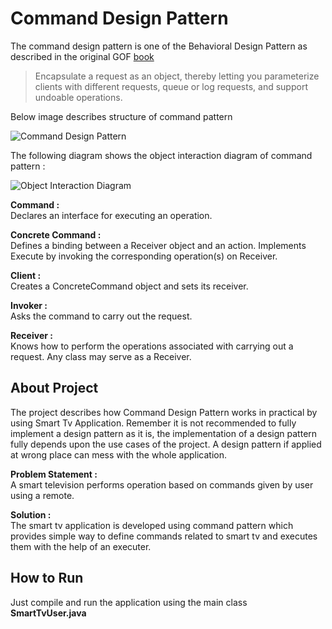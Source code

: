 # Command Design Pattern

The command design pattern is one of the Behavioral Design Pattern as described in the original GOF [book](https://github.com/amanver16/ebooks_cheatsheets/blob/master/PDF/Design%20Patterns%20-%20Elements%20of%20Reusable%20Object%20Oriented%20Software%20-%20GOF.pdf)

> Encapsulate a request as an object, thereby letting you parameterize clients with different requests, queue or log requests, and support undoable operations.  

Below image describes structure of command pattern  

![Command Design Pattern](https://github.com/amanver16/ebooks_cheatsheets/blob/master/Images/Command%20Design%20Pattern.png)  

The following diagram shows the object interaction diagram of command pattern :

![Object Interaction Diagram](https://github.com/amanver16/ebooks_cheatsheets/blob/master/Images/Command%20Pattern%20Interaction%20Diagram.jpg)  

**Command :**  
Declares an interface for executing an operation. 

**Concrete Command :**  
Defines a binding between a Receiver object and an action.
Implements Execute by invoking the corresponding operation(s) on Receiver.  

**Client :**  
Creates a ConcreteCommand object and sets its receiver. 

**Invoker :**  
Asks the command to carry out the request. 

**Receiver :**  
Knows how to perform the operations associated with carrying out a request. Any class may serve as a Receiver. 

## About Project
The project describes how Command Design Pattern works in practical by using Smart Tv Application. Remember it is not recommended to fully implement a design pattern as it is, the implementation of a design pattern fully depends upon the use cases of the project. A design pattern if applied at wrong place can mess with the whole application.  

**Problem Statement :**  
A smart television performs operation based on commands given by user using a remote.

**Solution :**  
The smart tv application is developed using command pattern which provides simple way to define commands related to smart tv and executes them with the help of an executer.

## How to Run 
Just compile and run the application using the main class **SmartTvUser.java**
